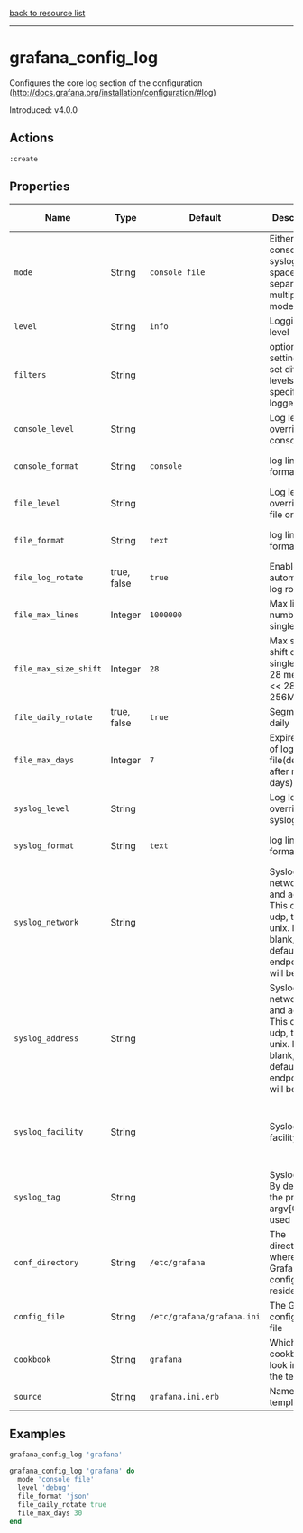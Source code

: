[back to resource list](https://github.com/sous-chefs/grafana#resources)

---

# grafana_config_log

Configures the core log section of the configuration (http://docs.grafana.org/installation/configuration/#log)

Introduced: v4.0.0

## Actions

`:create`

## Properties

| Name                      | Type          |  Default                    | Description                                                               | Allowed Values
| ------------------------- | ------------- | --------------------------- | ------------------------------------------------------------------------- | --------------- |
| `mode`                    | String        | `console file`              | Either console file syslog Use space to separate multiple modes           | console file syslog
| `level`                   | String        | `info`                      | Logging level                                                             |
| `filters`                 | String        |                             | optional settings to set different levels for specific loggers            |
| `console_level`           | String        |                             | Log level override for console only                                       |
| `console_format`          | String        | `console`                   | log line format                                                           | text console json
| `file_level`              | String        |                             | Log level override for file only                                          |
| `file_format`             | String        | `text`                      | log line format                                                           | text console json
| `file_log_rotate`         | true, false   | `true`                      | Enables automated log rotate                                              | true, false
| `file_max_lines`          | Integer       | `1000000`                   | Max line number of single file                                            |
| `file_max_size_shift`     | Integer       | `28`                        | Max size shift of single file, 28 means 1 << 28, 256MB                    |
| `file_daily_rotate`       | true, false   | `true`                      | Segment log daily                                                         | true, false
| `file_max_days`           | Integer       | `7`                         | Expired days of log file(delete after max days)                           |
| `syslog_level`            | String        |                             | Log level override for syslog only                                        |
| `syslog_format`           | String        | `text`                      | log line format                                                           | text console json
| `syslog_network`          | String        |                             | Syslog network type and address. This can be udp, tcp, or unix. If left blank, the default unix endpoints will be used.  |
| `syslog_address`          | String        |                             | Syslog network type and address. This can be udp, tcp, or unix. If left blank, the default unix endpoints will be used.  |
| `syslog_facility`         | String        |                             | Syslog facility                                                           |user, daemon and local0 through local7
| `syslog_tag`              | String        |                             | Syslog tag. By default, the process' argv[0] is used                      |
| `conf_directory`          | String        | `/etc/grafana`              | The directory where the Grafana configuration resides                     | Valid directory
| `config_file`             | String        | `/etc/grafana/grafana.ini`  | The Grafana configuration file                                            | Valid file path
| `cookbook`                | String        | `grafana`                   | Which cookbook to look in for the template                                |
| `source`                  | String        | `grafana.ini.erb`           | Name of the template                                                      |

## Examples

```ruby
grafana_config_log 'grafana'
```

```ruby
grafana_config_log 'grafana' do
  mode 'console file'
  level 'debug'
  file_format 'json'
  file_daily_rotate true
  file_max_days 30
end
```
